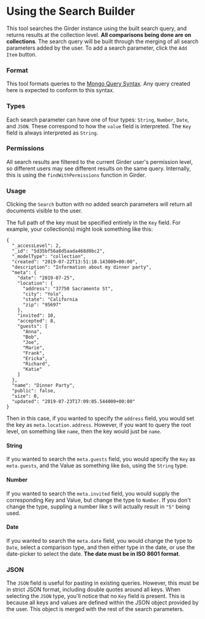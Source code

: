 # Using the Search Builder

This tool searches the Girder instance using the built search query, and returns results at the collection level. **All comparisons being done are on collections**. The search query will be built through the merging of all search parameters added by the user. To add a search parameter, click the `Add Item` button.

### Format
This tool formats queries to the [Mongo Query Syntax](https://docs.mongodb.com/manual/tutorial/query-documents/). Any query created here is expected to conform to this syntax.

### Types
Each search parameter can have one of four types: `String`, `Number`, `Date`, and `JSON`. These correspond to how the `value` field is interpreted. The `Key` field is always interpreted as `String`.

### Permissions
All search results are filtered to the current Girder user's permission level, so different users may see different results on the same query. Internally, this is using the `findWithPermissions` function in Girder.

### Usage
Clicking the `Search` button with no added search parameters will return all documents visible to the user.

The full path of the key must be specified entirely in the `Key` field. For example, your collection(s) might look something like this:
```
{
  "_accessLevel": 2,
  "_id": "5d35bf56a8d5aada468d0bc2",
  "_modelType": "collection",
  "created": "2019-07-22T13:51:18.143000+00:00",
  "description": "Information about my dinner party",
  "meta": {
    "date": "2019-07-25",
    "location": {
      "address": "37750 Sacramento St",
      "city": "Yolo",
      "state": "California
      "zip": "95697"
    },
    "invited": 10,
    "accepted": 8,
    "guests": [
      "Anna",
      "Bob",
      "Joe",
      "Marie",
      "Frank",
      "Ericka",
      "Richard",
      "Katie"
    ]
  },
  "name": "Dinner Party",
  "public": false,
  "size": 0,
  "updated": "2019-07-23T17:09:05.544000+00:00"
}
```
Then in this case, if you wanted to specify the `address` field, you would set the key as `meta.location.address`. However, if you want to query the root level, on something like `name`, then the key would just be `name`.

#### String
If you wanted to search the `meta.guests` field, you would specify the `Key` as `meta.guests`, and the Value as something like `Bob`, using the `String` type.

#### Number
If you wanted to search the `meta.invited` field, you would supply the corresponding Key and Value, but change the type to `Number`. If you don't change the type, suppling a number like `5` will actually result in `"5"` being used.

#### Date
If you wanted to search the `meta.date` field, you would change the type to `Date`, select a comparison type, and then either type in the date, or use the date-picker to select the date. **The date must be in ISO 8601 format**.

### JSON
The `JSON` field is useful for pasting in existing queries. However, this must be in strict JSON format, including double quotes around all keys. When selecting the `JSON` type, you'll notice that no `Key` field is present. This is because all keys and values are defined within the JSON object provided by the user. This object is merged with the rest of the search parameters.
